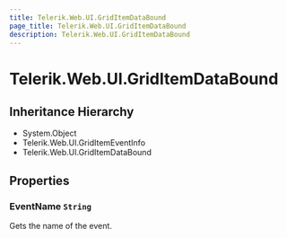 ```yaml
---
title: Telerik.Web.UI.GridItemDataBound
page_title: Telerik.Web.UI.GridItemDataBound
description: Telerik.Web.UI.GridItemDataBound
---
```


# Telerik.Web.UI.GridItemDataBound

## Inheritance Hierarchy

* System.Object
* Telerik.Web.UI.GridItemEventInfo
* Telerik.Web.UI.GridItemDataBound

## Properties

###  EventName `String`

Gets the name of the event.

